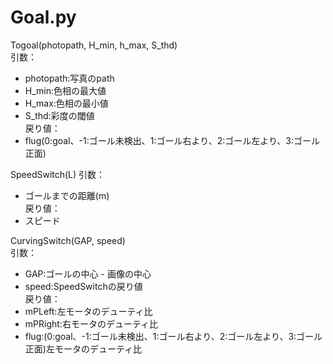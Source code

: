 # Goal.py
Togoal(photopath, H_min, h_max, S_thd)  
引数： 
   - photopath:写真のpath  
   - H_min:色相の最大値  
   - H_max:色相の最小値  
   - S_thd:彩度の閾値  
戻り値：
   - flug(0:goal、-1:ゴール未検出、1:ゴール右より、2:ゴール左より、3:ゴール正面)

SpeedSwitch(L)
引数：
   - ゴールまでの距離(m)  
戻り値：
   - スピード  

CurvingSwitch(GAP, speed)  
引数：
   - GAP:ゴールの中心 - 画像の中心  
   - speed:SpeedSwitchの戻り値  
戻り値：  
   - mPLeft:左モータのデューティ比  
   - mPRight:右モータのデューティ比  
   - flug:(0:goal、-1:ゴール未検出、1:ゴール右より、2:ゴール左より、3:ゴール正面)左モータのデューティ比  
